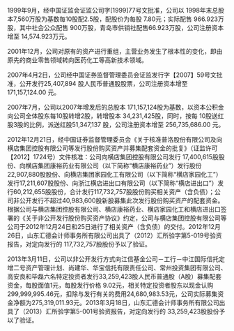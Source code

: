 1999年9月，经中国证监会证监公司字[1999]77号文批准，公司以 1998年末总股本7,560万股为基数每10股配2.5股，配股价为每股 7.80元；实际配售 966.923万股，其中社会公众配售 900万股，青岛市供销社配售66.923万股，公司注册资本增至 14,574.923万元。

2001年12月，公司对原有的资产进行重组，主营业务发生了根本性的变化，即由原先的商业零售领域转向医药化工等高新技术领域。

2007年4月2日，公司经中国证券监督管理委员会证监发行字【2007】59号文批准，公开发行25,407,894 股人民币普通股股票，公司注册资本增至 171,157,124.00 元。

2007年7月，公司以2007年增发后的总股本 171,157,124股为基数，以资本公积金向公司全体股东每10股转增2股，转增股本 34,231,425股，同时，按每 10股送红股3股的比例，派送红股51,347,137 股，公司注册资本增至 256,735,686.00 元。

2012年12月21日，经中国证券监督管理委员会《关于核准普洛股份有限公司及向横店集团控股有限公司等发行股份购买资产并募集配套资金的批复》（证监许可【2012】1724号）文件核准：公司向横店集团控股有限公司发行 17,400,615股股份、向横店集团康裕药业有限公司（以下简称“横店康裕药业”）发行股份22,907,880股股份、向横店集团家园化工有限公司（以下简称“横店家园化工”）发行17,211,607股股份、向浙江横店进出口有限公司（以下简称“横店进出口”）发行60,212,655股股份，合计发行117,732,757股股份购买相关资产（含负债）；公司非公开发行不超过40,983,600股新股募集此次发行股份购买资产的配套资金。根据公司与横店集团控股有限公司、横店康裕药业、横店家园化工和横店进出口签署的《关于非公开发行股份购买资产协议》约定，公司与横店集团控股有限公司等公司于2012年12月24日和25日进行了相关资产（含负债）的交付。2012年12月 26日，山东汇德会计师事务所有限公司出具了（2012）汇所验字第5-019号验资报告，对定向发行的 117,732,757股股份予以了验证。

2013年3月11日，公司以非公开发行方式向江信基金公司－工行－中江国际信托定增二号资产管理计划、尚建华、华宝信托有限责任公司、常州投资集团有限公司、高安良和毕磊六名特定投资者发行33,259,423股人民币普通股（A股）募集配套资金，每股面值1元，每股发行价格 9.02元，相关特定投资者股东以现金认购299,999,995.46元，扣除与发行有关的费用24,680,983.53元，公司实际募集资金净额为275,319,011.93元。2013年3月18日，山东汇德会计师事务所有限公司出具了（2013）汇所验字第5-001号验资报告，对定向发行的 33,259,423股股份予以了验证。